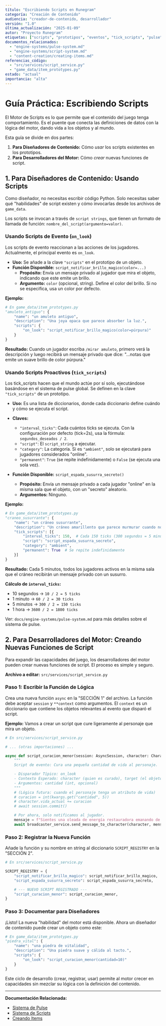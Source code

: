 ```yaml
---
título: "Escribiendo Scripts en Runegram"
categoría: "Creación de Contenido"
audiencia: "creador-de-contenido, desarrollador"
versión: "1.0"
última_actualización: "2025-01-09"
autor: "Proyecto Runegram"
etiquetas: ["scripts", "prototipos", "eventos", "tick_scripts", "pulse"]
documentos_relacionados:
  - "engine-systems/pulse-system.md"
  - "engine-systems/script-system.md"
  - "content-creation/creating-items.md"
referencias_código:
  - "src/services/script_service.py"
  - "game_data/item_prototypes.py"
estado: "actual"
importancia: "alta"
---
```


# Guía Práctica: Escribiendo Scripts

El Motor de Scripts es lo que permite que el contenido del juego tenga comportamiento. Es el puente que conecta las definiciones de datos con la lógica del motor, dando vida a los objetos y al mundo.

Esta guía se divide en dos partes:
1.  **Para Diseñadores de Contenido:** Cómo *usar* los scripts existentes en los prototipos.
2.  **Para Desarrolladores del Motor:** Cómo *crear* nuevas funciones de script.

## 1. Para Diseñadores de Contenido: Usando Scripts

Como diseñador, no necesitas escribir código Python. Solo necesitas saber qué "habilidades" de script existen y cómo invocarlas desde los archivos de `game_data`.

Los scripts se invocan a través de `script strings`, que tienen un formato de llamada de función: `nombre_del_script(argumento=valor)`.

### Usando Scripts de Evento (`on_look`)

Los scripts de evento reaccionan a las acciones de los jugadores. Actualmente, el principal evento es `on_look`.

*   **Uso:** Se añade a la clave `"scripts"` en el prototipo de un objeto.
*   **Función Disponible:** `script_notificar_brillo_magico(color=...)`
    *   **Propósito:** Envía un mensaje privado al jugador que mira el objeto, indicando que este emite un brillo.
    *   **Argumento:** `color` (opcional, string). Define el color del brillo. Si no se especifica, usa un color por defecto.

**Ejemplo:**
```python
# En game_data/item_prototypes.py
"amuleto_antiguo": {
    "name": "un amuleto antiguo",
    "description": "Una joya opaca que parece absorber la luz.",
    "scripts": {
        "on_look": "script_notificar_brillo_magico(color=púrpura)"
    }
}
```
**Resultado:** Cuando un jugador escriba `/mirar amuleto`, primero verá la descripción y luego recibirá un mensaje privado que dice: "...notas que emite un suave brillo de color púrpura."

### Usando Scripts Proactivos (`tick_scripts`)

Los tick_scripts hacen que el mundo actúe por sí solo, ejecutándose basándose en el sistema de pulse global. Se definen en la clave `"tick_scripts"` de un prototipo.

*   **Uso:** Es una lista de diccionarios, donde cada diccionario define cuándo y cómo se ejecuta el script.
*   **Claves:**
    *   `"interval_ticks"`: Cada cuántos ticks se ejecuta. Con la configuración por defecto (tick=2s), usa la fórmula: `segundos_deseados / 2`.
    *   `"script"`: El `script_string` a ejecutar.
    *   `"category"`: La categoría. Si es `"ambient"`, solo se ejecutará para jugadores considerados "online".
    *   `"permanent"`: `True` (se repite indefinidamente) o `False` (se ejecuta una sola vez).

*   **Función Disponible:** `script_espada_susurra_secreto()`
    *   **Propósito:** Envía un mensaje privado a cada jugador "online" en la misma sala que el objeto, con un "secreto" aleatorio.
    *   **Argumentos:** Ninguno.

**Ejemplo:**
```python
# En game_data/item_prototypes.py
"craneo_susurrante": {
    "name": "un cráneo susurrante",
    "description": "Un cráneo amarillento que parece murmurar cuando no lo miras directamente.",
    "tick_scripts": [{
        "interval_ticks": 150,  # Cada 150 ticks (300 segundos = 5 minutos)
        "script": "script_espada_susurra_secreto",
        "category": "ambient",
        "permanent": True  # Se repite indefinidamente
    }]
}
```
**Resultado:** Cada 5 minutos, todos los jugadores activos en la misma sala que el cráneo recibirán un mensaje privado con un susurro.

**Cálculo de `interval_ticks`:**
- 10 segundos → `10 / 2 = 5 ticks`
- 1 minuto → `60 / 2 = 30 ticks`
- 5 minutos → `300 / 2 = 150 ticks`
- 1 hora → `3600 / 2 = 1800 ticks`

Ver: `docs/engine-systems/pulse-system.md` para más detalles sobre el sistema de pulse.

## 2. Para Desarrolladores del Motor: Creando Nuevas Funciones de Script

Para expandir las capacidades del juego, los desarrolladores del motor pueden crear nuevas funciones de script. El proceso es simple y seguro.

**Archivo a editar:** `src/services/script_service.py`

### Paso 1: Escribir la Función de Lógica

Crea una nueva función `async` en la "SECCIÓN 1" del archivo. La función debe aceptar `session` y `**context` como argumentos. El `context` es un diccionario que contiene los objetos relevantes al evento que disparó el script.

**Ejemplo:** Vamos a crear un script que cure ligeramente al personaje que mira un objeto.

```python
# En src/services/script_service.py

# ... (otras importaciones) ...

async def script_curacion_menor(session: AsyncSession, character: Character, target: Item, **kwargs):
    """
    Script de evento: Cura una pequeña cantidad de vida al personaje.

    - Disparador Típico: on_look
    - Contexto Esperado: character (quien es curado), target (el objeto que cura).
    - Argumentos: cantidad (int, opcional)
    """
    # (Lógica futura: cuando el personaje tenga un atributo de vida)
    # curacion = int(kwargs.get("cantidad", 5))
    # character.vida_actual += curacion
    # await session.commit()

    # Por ahora, solo notificamos al jugador.
    mensaje = f"Sientes una oleada de energía restauradora emanando de {target.get_name()}."
    await broadcaster_service.send_message_to_character(character, mensaje)
```

### Paso 2: Registrar la Nueva Función

Añade la función y su nombre en string al diccionario `SCRIPT_REGISTRY` en la "SECCIÓN 2".

```python
# En src/services/script_service.py

SCRIPT_REGISTRY = {
    "script_notificar_brillo_magico": script_notificar_brillo_magico,
    "script_espada_susurra_secreto": script_espada_susurra_secreto,

    # --- NUEVO SCRIPT REGISTRADO ---
    "script_curacion_menor": script_curacion_menor,
}
```

### Paso 3: Documentar para Diseñadores

¡Listo! La nueva "habilidad" del motor está disponible. Ahora un diseñador de contenido puede crear un objeto como este:

```python
# En game_data/item_prototypes.py
"piedra_vital": {
    "name": "una piedra de vitalidad",
    "description": "Una piedra suave y cálida al tacto.",
    "scripts": {
        "on_look": "script_curacion_menor(cantidad=10)"
    }
}
```

Este ciclo de desarrollo (crear, registrar, usar) permite al motor crecer en capacidades sin mezclar su lógica con la definición del contenido.

---

**Documentación Relacionada:**
- [Sistema de Pulse](../engine-systems/pulse-system.md)
- [Sistema de Scripts](../engine-systems/scripting-system.md)
- [Creando Items](creating-items.md)
